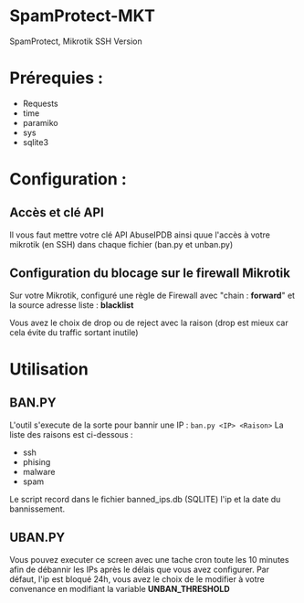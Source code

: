 # SpamProtect-MKT
SpamProtect, Mikrotik SSH Version

# Prérequies :
- Requests
- time
- paramiko
- sys
- sqlite3

# Configuration :
## Accès et clé API
Il vous faut mettre votre clé API AbuseIPDB ainsi quue l'accès à votre mikrotik (en SSH) dans chaque fichier (ban.py et unban.py) 

## Configuration du blocage sur le firewall Mikrotik
Sur votre Mikrotik, configuré une règle de Firewall avec "chain : **forward**" et la source adresse liste : **blacklist**

Vous avez le choix de drop ou de reject avec la raison (drop est mieux car cela évite du traffic sortant inutile)
# Utilisation
## BAN.PY
L'outil s'execute de la sorte pour bannir une IP : 
```ban.py <IP> <Raison>```
La liste des raisons est ci-dessous : 

- ssh 
- phising
- malware
- spam

Le script record dans le fichier banned_ips.db (SQLITE) l'ip et la date du bannissement.

## UBAN.PY
Vous pouvez executer ce screen avec une tache cron toute les 10 minutes afin de débannir les IPs après le délais que vous avez configurer.
Par défaut, l'ip est bloqué 24h, vous avez le choix de le modifier à votre convenance en modifiant la variable **UNBAN_THRESHOLD**
